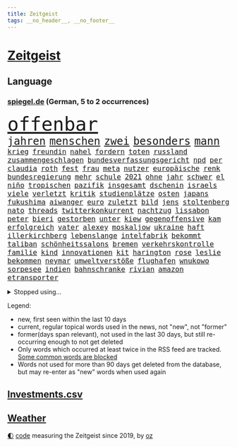 ```yaml
---
title: Zeitgeist
tags: __no_header__, __no_footer__
---
```


# [Zeitgeist](https://oliz.io/zeitgeist/)

## Language

<h3><a href="https://www.spiegel.de" target="_blank">spiegel.de</a> (German, 5 to 2 occurrences)</h3>
<p style="font-family:monospace">
<span style="font-size:32pt"><a href="news_links.html#offenbar" class="current">offenbar</a></span>
<br>
<span style="font-size:18pt"><a href="news_links.html#jahren" class="current">jahren</a></span>
<span style="font-size:18pt"><a href="news_links.html#menschen" class="current">menschen</a></span>
<span style="font-size:18pt"><a href="news_links.html#zwei" class="current">zwei</a></span>
<span style="font-size:18pt"><a href="news_links.html#besonders" class="current">besonders</a></span>
<span style="font-size:18pt"><a href="news_links.html#mann" class="current">mann</a></span>
<br>
<span style="font-size:12pt"><a href="news_links.html#krieg" class="current">krieg</a></span>
<span style="font-size:12pt"><a href="news_links.html#freundin" class="current">freundin</a></span>
<span style="font-size:12pt"><a href="news_links.html#nahel" class="new">nahel</a></span>
<span style="font-size:12pt"><a href="news_links.html#fordern" class="current">fordern</a></span>
<span style="font-size:12pt"><a href="news_links.html#toten" class="current">toten</a></span>
<span style="font-size:12pt"><a href="news_links.html#russland" class="current">russland</a></span>
<span style="font-size:12pt"><a href="news_links.html#zusammengeschlagen" class="new">zusammengeschlagen</a></span>
<span style="font-size:12pt"><a href="news_links.html#bundesverfassungsgericht" class="current">bundesverfassungsgericht</a></span>
<span style="font-size:12pt"><a href="news_links.html#npd" class="new">npd</a></span>
<span style="font-size:12pt"><a href="news_links.html#per" class="current">per</a></span>
<span style="font-size:12pt"><a href="news_links.html#claudia" class="current">claudia</a></span>
<span style="font-size:12pt"><a href="news_links.html#roth" class="current">roth</a></span>
<span style="font-size:12pt"><a href="news_links.html#fest" class="current">fest</a></span>
<span style="font-size:12pt"><a href="news_links.html#frau" class="current">frau</a></span>
<span style="font-size:12pt"><a href="news_links.html#meta" class="current">meta</a></span>
<span style="font-size:12pt"><a href="news_links.html#nutzer" class="current">nutzer</a></span>
<span style="font-size:12pt"><a href="news_links.html#europäische" class="current">europäische</a></span>
<span style="font-size:12pt"><a href="news_links.html#renk" class="new">renk</a></span>
<span style="font-size:12pt"><a href="news_links.html#bundesregierung" class="current">bundesregierung</a></span>
<span style="font-size:12pt"><a href="news_links.html#mehr" class="current">mehr</a></span>
<span style="font-size:12pt"><a href="news_links.html#schule" class="current">schule</a></span>
<span style="font-size:12pt"><a href="news_links.html#2021" class="current">2021</a></span>
<span style="font-size:12pt"><a href="news_links.html#ohne" class="current">ohne</a></span>
<span style="font-size:12pt"><a href="news_links.html#jahr" class="current">jahr</a></span>
<span style="font-size:12pt"><a href="news_links.html#schwer" class="current">schwer</a></span>
<span style="font-size:12pt"><a href="news_links.html#el" class="current">el</a></span>
<span style="font-size:12pt"><a href="news_links.html#niño" class="current">niño</a></span>
<span style="font-size:12pt"><a href="news_links.html#tropischen" class="current">tropischen</a></span>
<span style="font-size:12pt"><a href="news_links.html#pazifik" class="current">pazifik</a></span>
<span style="font-size:12pt"><a href="news_links.html#insgesamt" class="current">insgesamt</a></span>
<span style="font-size:12pt"><a href="news_links.html#dschenin" class="current">dschenin</a></span>
<span style="font-size:12pt"><a href="news_links.html#israels" class="current">israels</a></span>
<span style="font-size:12pt"><a href="news_links.html#viele" class="current">viele</a></span>
<span style="font-size:12pt"><a href="news_links.html#verletzt" class="current">verletzt</a></span>
<span style="font-size:12pt"><a href="news_links.html#kritik" class="current">kritik</a></span>
<span style="font-size:12pt"><a href="news_links.html#studienplätze" class="new">studienplätze</a></span>
<span style="font-size:12pt"><a href="news_links.html#osten" class="current">osten</a></span>
<span style="font-size:12pt"><a href="news_links.html#japans" class="current">japans</a></span>
<span style="font-size:12pt"><a href="news_links.html#fukushima" class="current">fukushima</a></span>
<span style="font-size:12pt"><a href="news_links.html#aiwanger" class="current">aiwanger</a></span>
<span style="font-size:12pt"><a href="news_links.html#euro" class="current">euro</a></span>
<span style="font-size:12pt"><a href="news_links.html#zuletzt" class="current">zuletzt</a></span>
<span style="font-size:12pt"><a href="news_links.html#bild" class="current">bild</a></span>
<span style="font-size:12pt"><a href="news_links.html#jens" class="current">jens</a></span>
<span style="font-size:12pt"><a href="news_links.html#stoltenberg" class="current">stoltenberg</a></span>
<span style="font-size:12pt"><a href="news_links.html#nato" class="current">nato</a></span>
<span style="font-size:12pt"><a href="news_links.html#threads" class="new">threads</a></span>
<span style="font-size:12pt"><a href="news_links.html#twitterkonkurrent" class="new">twitterkonkurrent</a></span>
<span style="font-size:12pt"><a href="news_links.html#nachtzug" class="current">nachtzug</a></span>
<span style="font-size:12pt"><a href="news_links.html#lissabon" class="new">lissabon</a></span>
<span style="font-size:12pt"><a href="news_links.html#peter" class="current">peter</a></span>
<span style="font-size:12pt"><a href="news_links.html#bieri" class="new">bieri</a></span>
<span style="font-size:12pt"><a href="news_links.html#gestorben" class="current">gestorben</a></span>
<span style="font-size:12pt"><a href="news_links.html#unter" class="current">unter</a></span>
<span style="font-size:12pt"><a href="news_links.html#kiew" class="current">kiew</a></span>
<span style="font-size:12pt"><a href="news_links.html#gegenoffensive" class="current">gegenoffensive</a></span>
<span style="font-size:12pt"><a href="news_links.html#kam" class="current">kam</a></span>
<span style="font-size:12pt"><a href="news_links.html#erfolgreich" class="current">erfolgreich</a></span>
<span style="font-size:12pt"><a href="news_links.html#vater" class="current">vater</a></span>
<span style="font-size:12pt"><a href="news_links.html#alexey" class="current">alexey</a></span>
<span style="font-size:12pt"><a href="news_links.html#moskaljow" class="current">moskaljow</a></span>
<span style="font-size:12pt"><a href="news_links.html#ukraine" class="current">ukraine</a></span>
<span style="font-size:12pt"><a href="news_links.html#haft" class="current">haft</a></span>
<span style="font-size:12pt"><a href="news_links.html#illerkirchberg" class="current">illerkirchberg</a></span>
<span style="font-size:12pt"><a href="news_links.html#lebenslange" class="current">lebenslange</a></span>
<span style="font-size:12pt"><a href="news_links.html#intelfabrik" class="new">intelfabrik</a></span>
<span style="font-size:12pt"><a href="news_links.html#bekommt" class="current">bekommt</a></span>
<span style="font-size:12pt"><a href="news_links.html#taliban" class="current">taliban</a></span>
<span style="font-size:12pt"><a href="news_links.html#schönheitssalons" class="new">schönheitssalons</a></span>
<span style="font-size:12pt"><a href="news_links.html#bremen" class="current">bremen</a></span>
<span style="font-size:12pt"><a href="news_links.html#verkehrskontrolle" class="current">verkehrskontrolle</a></span>
<span style="font-size:12pt"><a href="news_links.html#familie" class="current">familie</a></span>
<span style="font-size:12pt"><a href="news_links.html#kind" class="current">kind</a></span>
<span style="font-size:12pt"><a href="news_links.html#innovationen" class="current">innovationen</a></span>
<span style="font-size:12pt"><a href="news_links.html#kit" class="new">kit</a></span>
<span style="font-size:12pt"><a href="news_links.html#harington" class="new">harington</a></span>
<span style="font-size:12pt"><a href="news_links.html#rose" class="current">rose</a></span>
<span style="font-size:12pt"><a href="news_links.html#leslie" class="current">leslie</a></span>
<span style="font-size:12pt"><a href="news_links.html#bekommen" class="current">bekommen</a></span>
<span style="font-size:12pt"><a href="news_links.html#neymar" class="current">neymar</a></span>
<span style="font-size:12pt"><a href="news_links.html#umweltverstöße" class="new">umweltverstöße</a></span>
<span style="font-size:12pt"><a href="news_links.html#flughafen" class="current">flughafen</a></span>
<span style="font-size:12pt"><a href="news_links.html#wnukowo" class="new">wnukowo</a></span>
<span style="font-size:12pt"><a href="news_links.html#sorpesee" class="new">sorpesee</a></span>
<span style="font-size:12pt"><a href="news_links.html#indien" class="current">indien</a></span>
<span style="font-size:12pt"><a href="news_links.html#bahnschranke" class="new">bahnschranke</a></span>
<span style="font-size:12pt"><a href="news_links.html#rivian" class="new">rivian</a></span>
<span style="font-size:12pt"><a href="news_links.html#amazon" class="current">amazon</a></span>
<span style="font-size:12pt"><a href="news_links.html#etransporter" class="new">etransporter</a></span>
</p>
<details>
<summary>Stopped using...</summary>
<p class="former" style="font-size:12pt">
vs(986) wirkte(986) reiche(985) richten(985) kämpfte(984) überwinden(984) bitten(983) demokraten(983) frankfurter(983) herbert(983) kauft(983) verkündet(983) wolfgang(983) aufnehmen(982) breitet(982) forderungen(982) leichter(982) phase(982) präsidentschaftswahl(982) taten(982) wohnung(982) zweiter(982) ausbruch(981) früherer(981) gefährlichen(981) material(981) tore(981) weitergeht(981) österreichs(981) regierungschefs(980) 50000(979) esken(979) gerhard(979) hebt(979) hielt(979) jüngeren(979) niederländische(979) passen(979) planen(979) saskia(979) weltweite(979) wichtigen(979) arbeitnehmer(978) benzin(978) dachte(978) entlässt(978) islamischer(978) kochinstitut(978) teslachef(978) vermuten(978) vorübergehend(978) wenden(978) aufsehen(977) begleitet(977) bilden(977) brexit(977) geschickt(977) lüge(977) publikum(977) schien(977) statement(977) anschließend(976) freien(976) kochen(976) lohnt(976) negativ(976) plus(976) vergangenheit(976) anlass(975) dezember(975) eingeschränkt(975) hinterlassen(975) langen(975) november(975) tweet(975) verdachts(975) willen(975) davor(974) jahrhundert(974) null(974) rief(974) verbrechen(974) beleidigt(973) big(973) bremer(973) börse(973) durfte(973) hass(973) märchen(973) personal(973) spanier(973) spanischen(973) spott(973) texas(973) debatten(972) klimapolitik(972) remis(972) weite(972) ägypten(972) aufs(971) debakel(971) reißt(971) sowie(971) starken(971) virus(971) design(970) erkrankt(970) erkrankung(970) fließt(970) geheimnis(970) medikamente(970) vorstellen(970) geflogen(969) patient(969) verspielt(969) bande(968) überraschung(968) getrennt(967) kinos(967) potsdam(967) demokratische(966) finanzieren(966) überholt(966) freie(964) mehrfach(964) gang(963) deals(962) demokratischen(962) raumstation(962) auflagen(961) auftreten(961) mission(961) republik(961) song(960) hinten(959) iss(959) erwischt(958) schießen(958) letztes(957) entscheidet(956) matthias(956) heftiger(954) immunität(954) ausgesetzt(952) kräfte(952) kokain(951) eigenes(950) einig(950) prognose(949) atomkraft(947) moderatorin(947) vfb(946) schwung(945) hinweis(943) iranischen(942) katharina(942) sogenannten(940) herausforderung(936) kongress(936) kontert(936) tuchel(935) nächstes(932) sprit(926) johannes(923) zusätzliche(917) größe(915) rolf(914) hitler(911) nick(899) sachen(898) heidelberg(890) mangelnde(886) medaille(838) rein(835) athen(820) verlag(793) kubicki(789) werte(787) lediglich(766) abgegeben(750) aachen(739) jahresende(739) darstellung(734) ministerin(725) verdi(721) inflationsrate(720) kleidung(720) wenigsten(719) adac(716) schrumpft(712) präsentierte(691) inszenieren(684) verstorben(684) norwegischen(672) musks(670) nicole(669) gerissen(658) harris(645) hawaii(639) verbündeten(637) boss(634) schnelles(632) schränkt(626) medwedew(624) bedrängnis(623) demo(623) siebten(609) zeitpunkt(607) 200000(604) stau(598) verbraucherpreise(595) lädt(594) hals(588) königreich(580) reine(579) rande(576) museen(569) laura(567) pech(566) taucht(566) unserem(566) bundesfinanzminister(565) tradition(563) außenministerium(562) promis(561) explodieren(558) seltene(558) zufall(558) aussetzen(557) energiekonzern(557) kanal(555) frühe(543) beamter(534) waffenlieferungen(534) klara(533) asien(532) südosten(531) einrichtungen(527) kahn(525) ring(525) match(524) beschäftigen(517) geklagt(510) teppich(507) pekings(504) dresdner(499) klingen(496) lawrow(496) westens(493) premierministerin(492) dortmunder(490) bejubelt(482) verwaltung(482) vereinigung(479) silber(478) indischen(477) triumphiert(477) zurückgewiesen(468) profitierte(463) unsicher(461) kasse(456) ausweiten(454) moldau(452) zeitenwende(449) hochrangige(448) ball(438) dmitrij(430) ausstieg(428) 48(426) schwerverletzte(426) öpnv(425) besetzen(417) nachfolgerin(417) usdollar(410) enkel(409) schlamm(409) verärgert(402) exregierungschef(399) wehrte(395) gelobt(393) vereidigt(392) luisa(391) verzweiflung(391) waggons(391) ausgebaut(390) love(387) ausgezahlt(386) diejenigen(383) japanische(383) empfehlungen(380) 22jähriger(375) anhaltende(375) joshua(373) kimmich(373) youtube(373) senegal(372) drin(370) republikanischer(370) generalstaatsanwalt(369) berüchtigten(368) geschrumpft(368) provozieren(368) weltrekord(367) riefen(366) attraktiver(363) bewiesen(363) hast(362) dfbteam(361) lena(361) thüringens(360) bewusstsein(354) deutsch(352) spdchefin(352) trans(350) entschuldigen(349) kontroversen(346) völker(344) major(341) umkämpfte(341) vernichtet(337) weitergehen(337) innenstadt(333) drehten(330) haftstrafen(329) schönheitsideale(328) dankbar(325) eingebracht(324) korrekt(324) neubauer(324) prüfungen(324) schied(318) fronten(317) regensburg(316) üblich(314) durchs(311) mithalten(308) haken(305) heikle(304) strenge(303) stromausfälle(303) größeres(302) 63(299) 05(297) amerikanischer(297) peru(297) gratuliert(294) töne(293) erkenntnissen(292) skizziert(290) kommunikation(288) lettland(288) anfangs(287) ermordete(287) klimaprotest(286) eingreifen(285) umgekehrt(277) ausgenutzt(274) gegenangriff(273) stemmen(273) ausgestattet(272) branchen(272) fa(272) salihamidžić(272) schafften(272) militärexperte(269) spiegelrecherche(268) befreiten(267) kollege(265) rückschlägen(263) hingerichtet(262) gerichtet(261) quer(259) elbphilharmonie(256) dahintersteckt(255) geheimdokumente(253) langes(250) regionalbahn(246) zweifeln(246) wohnungsbau(244) carter(242) herrschen(241) schauplatz(241) verurteilten(238) kohl(237) desinformation(236) erfüllen(236) autohersteller(235) lützerath(235) manipuliert(235) mullahregime(235) tiefpunkt(234) absolviert(233) gegessen(233) unverständnis(233) synagoge(232) begeisterte(231) umfassende(231) überzeugte(230) abonnenten(229) aufsichtsrat(228) galeria(228) karstadt(228) kaufhof(228) spacex(228) parallel(227) minsk(226) teheraner(225) geschaffen(224) kremlgegner(223) mächte(223) prangert(223) erleichterung(222) nächtlichen(222) zulassen(222) zusammenstößen(222) zugeständnisse(220) ceo(219) boeing(218) düstere(218) beschert(217) boulevardzeitung(217) fieber(217) weitem(217) as(216) bewirken(215) blockaden(215) geheim(213) haag(213) human(213) spdvorsitzende(213) wahlniederlage(212) einstige(211) enttarnt(211) überfahrt(211) berühmteste(210) düster(210) uskongress(210) adolf(209) bamberg(208) klimaproteste(207) ibizaaffäre(206) johnny(205) süß(203) testet(202) abwehr(201) zehntausenden(199) erfüllung(198) kleineren(198) augenzeuge(197) familiennewsletter(197) tvmoderatorin(197) wechselte(197) gedroht(196) jüdischen(196) todesurteil(196) wegfallen(196) kunstwerk(195) überzeugen(195) berühmter(194) djokovic(194) check(193) indigene(193) strafanzeige(191) südchinesischen(190) what(189) duda(188) darm(187) eroller(187) verbrennungen(187) internationalem(186) segeln(186) terrorisiert(186) warnstreik(185) immobilie(184) schulsystem(182) überholen(181) abgewiesen(179) ungewöhnlicher(179) änderung(179) mexikos(178) pedro(178) streitigkeiten(178) dritter(177) sachbeschädigung(177) breton(176) thierry(176) freigelassen(175) gefälschten(175) grünes(175) umstrittenes(175) 70000(174) abgeschossen(174) benötigte(174) fabuliert(172) heller(172) salvador(172) salat(171) day(170) mitgliedschaft(170) liefen(168) überflüssig(167) betreffen(166) venedig(166) eroberung(165) lecker(165) rüstet(165) unpünktlich(162) einträge(161) herrlich(161) cannes(160) gesundheitssystem(160) kreativer(160) moritz(160) ausbreitung(159) filmfestival(159) bergkarabach(158) ausstand(157) muslime(157) spezialkräfte(156) grünenchefin(155) ricarda(155) zirkus(155) flugverkehr(154) meistern(154) verheerende(154) bakterien(153) fernando(150) flaschen(150) kirill(150) oberfranken(150) natosoldaten(149) mafia(148) bildungsministerium(146) dramen(146) gewaltsame(146) macher(145) 1968(144) amtierende(143) bewahren(143) menschlichen(143) profifußball(142) vermeintlichen(142) bremst(141) totes(141) hoffe(140) jason(140) trio(140) entwickler(139) geschult(139) mittwochmorgen(139) wiederzufinden(139) biene(138) esstisch(138) pamela(138) trieben(138) verbrennt(138) vierteljahrhundert(138) exekutionen(137) lithium(137) contest(136) esc(136) eurovision(136) gravierende(136) armenien(135) fach(135) genre(135) lothar(135) landwirtschaftsminister(134) janet(133) yellen(133) aserbaidschan(132) aufbauen(132) jubelten(132) jubiläum(132) katastrophalen(132) lloyd(131) 22jährigen(130) gesetzlichen(130) heran(130) highlight(130) vorläufige(130) zahlungsausfall(130) erleiden(129) vizepräsidenten(129) angeschlagen(128) aussetzung(128) gramm(128) milliardensumme(128) bluttat(127) sportvorstand(127) maximilian(126) reiz(126) abramspanzern(125) jährt(125) kürze(125) pilotprojekt(125) thorsten(125) selfie(124) viertes(124) 140(123) bemerkt(123) dienen(123) hasan(123) ankündigt(122) azubis(122) milliardärs(122) verbrannt(122) wunden(122) hinspiel(121) mitgeschleift(121) mykolajiw(121) georgien(120) junior(120) kampfjetlieferungen(120) zurückhaltend(120) ajax(119) ausgleich(119) köpfe(119) unterdrückt(119) 150000(118) zombies(118) europawahl(117) politikwissenschaftler(117) attackieren(116) lebensweise(116) malizia(116) rendiwagner(116) schwerem(116) wölfe(116) berlinkreuzberg(115) einheimischen(115) lebende(115) premiers(115) sicherheitsexpertin(115) titelkampf(115) alonso(113) grenzschutz(113) kommentare(113) spiegelrecherchen(113) wettbewerbe(113) amtskollege(112) ausschluss(112) objekt(112) reuter(112) überwachungskameras(112) angestellter(111) kürzere(111) befreiungsschlag(110) bestritt(110) gewendet(110) heidi(110) symbolträchtige(110) überschattet(110) geradezu(109) tabellenkeller(109) zuwachs(109) komplizen(108) sportliche(107) umstellung(107) vollständiger(107) abstriche(106) aktiver(106) anhand(106) kampfansage(106) zugeht(106) detail(105) dortmunds(105) geringere(105) lächeln(105) sandhausen(105) ständige(105) wahllokal(105) durchquert(104) grünenvorsitzende(104) heimsieg(104) tennisprofi(104) wählerinnen(104) zusammenstoß(104) ankommen(103) eingeräumt(103) autorennen(102) chemnitz(102) fulda(101) glaube(101) nationalsozialistischen(101) schwarm(101) großmacht(100) sau(100) bayerntrainer(99) flugsicherung(99) superreichen(99) verteidigte(99) atomare(98) funke(98) heinz(98) sekunde(98) werkzeug(98) leuchtete(97) verzeichnete(97) nass(96) betreiben(95) tierarten(95) jamshid(94) jena(94) nazizeit(94) sharmahd(94) unweit(94) begünstigt(93) türkischer(93) ölraffinerie(92) bausparvertrag(91) boston(91) gasheizungen(91) horrende(91) nationalisten(91) wohnungsbrand(91) worklifebalance(91) wärmewende(91) 2001(90) aktie(90) beeinflussen(90) energieexpertin(90) erholen(90) kalkül(90) kämpften(90) kümmert(90) solidarisch(90) akkus(89) beschreiben(89) hanau(89) kippte(89) konstante(89) königsetappe(89) prioritäten(89) aneinandergeraten(88) badum(88) bahnstrecke(88) begeben(88) georgischen(88) klinische(88) protestaktion(88) arschloch(87) herausgabe(87) pumpt(87) türken(87) türkinnen(87) zielte(87) grunderwerbsteuer(86) haustiere(86) kopfschütteln(86) lettlands(86) losgehen(86) marschflugkörpern(86) unerwünschten(86) aggressor(85) ferrari(85) normaler(85) parks(85) tarifkonflikt(85) wiederum(85) arminia(84) aufgeklärt(84) genähert(84) kürzestmögliche(84) lebenslanger(84) newsletters(84) startzielsieg(84) unregelmäßigkeiten(84) unverzüglich(84) ausschreibung(83) aussteigt(83) brennen(83) downing(83) einflussnahme(83) einwände(83) hitchcock(83) hohes(83) menschenrechtsorganisation(83) wettrennen(83) 27jähriger(82) bewertungen(82) herausforderer(82) jahrelanger(82) jungfernflug(82) kemal(82) kılıçdaroğlu(82) leber(82) regale(82) sanierung(82) abba(81) angeregt(81) edin(81) gesunde(81) kaufkraft(81) kompetenzen(81) privatleben(81) revidieren(81) schlagersänger(81) sensiblen(81) terzić(81) umweltministerium(81) absatz(80) armenier(80) befremden(80) personalpolitik(80) reißenden(80) söldnertruppen(80) unfassbare(80) vollmundig(80) lava(79) letztlich(79) sackgasse(79) spuckt(79) strahlte(79) wirksam(79) 111(78) fehlern(78) fluggäste(78) hauskäufer(78) jacht(78) kaufhauskonzern(78) niederländischer(78) tätern(78) zivilgesellschaft(78) dörfern(77) heimlich(77) spiegeltalk(77) verfolgte(77) zürnt(77) aktiven(76) angereist(76) bauindustrie(76) daniil(76) doppelmoral(76) eingreift(76) sortiment(76) verharmlosen(76) wiederwahl(76) barça(75) grönemeyer(75) präsidentenberater(75) verpflichtungen(75) bergretter(74) boomt(74) flüssiggasterminals(74) generalverdacht(74) gestimmt(74) höhenflug(74) list(74) spiegelevent(74) taiwans(74) zweigstelle(74) beharrt(73) eingeklemmt(73) glas(73) kopfverletzungen(73) umgekippt(73) vorhat(73) völkerrechtlich(73) indopazifik(72) verwickelt(72) woanders(72) 2027(71) finanzspritze(71) getrennte(71) pauschales(71) reichten(71) rohstoffe(71) schwankt(71) späteren(71) torjägerin(71) fumio(70) gespalten(70) kishida(70) klos(70) oberhand(70) sahelzone(70) turbulenten(70) antisemitismusvorwürfen(69) arten(69) erwirtschaftet(69) fernzüge(69) imran(69) khan(69) rechnungen(69) schwachstelle(69) täuschen(69) verwaltungsgericht(69) waage(69) abflug(68) ausgebeutet(68) eilantrag(68) twitters(68) ausbilder(67) behinderung(67) eintreffen(67) kriselnde(67) lea(67) leisem(67) schüller(67) gesprächs(66) minderjähriger(66) rückhalt(66) schlafmodus(66) amtsenthebung(65) argumenten(65) auszubildende(65) betrugsfall(65) firmenwert(65) konzentrieren(65) peinlichkeiten(65) zugezogen(65) 62jähriger(64) alexandria(64) beziehen(64) kinderwunsch(64) linkenchef(64) manta(64) ocasiocortez(64) pellets(64) sbahnen(64) til(64) unokonferenz(64) wolfsburger(64) zwoter(64) 1100(63) award(63) bezwingt(63) durchsuchten(63) oberdorf(63) ruhige(63) taschenbuch(63) umgekippte(63) zermürben(63) abgewendet(62) automarke(62) bekämpfung(62) leitplanken(62) schweiger(62) verlobt(62) windige(62) zugegangen(62) 1945(61) birgt(61) funktioniere(61) gras(61) hour(61) unfreundlichen(61) 125(60) geringverdiener(60) grundrechte(60) hoeneß(60) kolo(60) muani(60) randal(60) spdspitze(60) tina(60) übernähme(60) forsberg(59) mitschnitt(59) transfersperre(59) verzehrt(59) energetische(58) enkeltrick(58) sportgerichtshof(58) taktischer(58) zanken(58) anklageschrift(57) energieberater(57) filmfestspiele(57) genutzte(57) geräusche(57) leclerc(57) monströs(57) renommierter(57) versetzte(57) zusammengeprallt(57) chaotisch(56) fisch(56) joggers(56) klimaschutzpolitik(56) millionensumme(56) matthäus(55) raketenbeschuss(55) tolle(55) antisemit(54) beleidigung(54) friede(54) gegenmaßnahmen(54) namentlichen(54) rar(54) 48jähriger(53) honig(53) kleinem(53) konkret(53) straßburg(53) urlauber(53) abschneiden(52) erhitzt(52) gemüter(52) haufen(52) linkedin(52) nachrichtenagenturen(52) normalen(52) personalie(52) verwaltungsratschef(52) bots(51) braunen(51) kriegsschiff(51) lokaler(51) protestwelle(51) affront(50) branchenriesen(50) cas(50) cduabgeordnete(50) gekennzeichnet(50) hirntot(50) christen(49) entmachtet(49) juristen(49) klettern(49) professorin(49) shangfu(49) beschmiert(48) erhoffen(48) frontscheibe(48) gegnerinnen(48) matchbälle(48) saisonfinale(48) smarte(48) tarif(48) allgemeinen(47) flugzeugträger(47) kokainschmuggel(47) aufholen(46) ausmacht(46) einreiseverbot(46) erging(46) fahndung(46) kern(46) mané(46) nbaplayoffs(46) oberpfalz(46) sadio(46) tvansprache(46) belgische(45) elektroautobauer(45) freak(45) strukturen(45) türkeiwahl(45) geimpft(44) mitarbeitenden(44) statistisches(44) three(44) vergeltung(44) cumexuntersuchungsausschuss(43) erdbeeren(43) maskenaffäre(43) notarzt(43) schwanz(43) starlink(43) wohlwollend(43) zittrige(43) 118(42) download(42) klausuren(42) körperteile(42) mathe(42) maus(42) rights(42) seniorin(42) uli(42) unterschreibt(42) verfehlten(42) weitreichende(42) geht's(41) geschwindigkeit(41) impfkommission(41) kracht(41) österreicher(41) altersgenossen(40) aufspaltung(40) austin(40) exmitarbeiter(40) freistellung(40) geplatzter(40) gewidmet(40) horn(40) jamal(40) toilettenhäuschen(40) vizeparteichef(40) winkt(40) 15jährige(39) ausgeblieben(39) comebacks(39) inne(39) science(39) europaabgeordnete(38) extinction(38) gewährt(38) münchnern(38) zahlungsunfähigkeit(38) 1943(37) behält(37) bezweckt(37) jüngerer(37) radikalisierung(37) trainings(37) zahn(37) anfertigung(36) angemessene(36) coronahilfen(36) explodiert(36) hainer(36) kriegsland(36) kundinnen(36) lesart(36) schmerzhafte(36) spieltage(36) vorlage(36) aufzuklären(35) ken(35) kindesmissbrauchs(35) nuklearwaffen(35) stagniert(35) taschenbücher(35) vorgesetzten(35) zwillingstöchter(35) belgrad(34) debattencheck(34) invasionstruppen(34) bistum(33) hakutor(33) hdp(33) meerjungfrau(33) mittelschwere(33) prägt(33) reallöhne(33) schlägerei(33) asiens(32) belastende(32) fünfeinhalb(32) holcimprb(32) matthew(32) niedergeschrieben(32) qualifikation(32) strippenzieher(32) datenleck(31) demirtaş(31) iphones(31) lehrauftrag(31) selahattin(31) spitzenverdiener(31) ausreiseverbot(30) gnaden(30) inhaftiert(30) lago(30) maggiore(30) menschenmenge(30) rechter(30) risikogruppen(30) tathergang(30) 59jähriger(29) amtskollegin(29) balkan(29) enttäuschten(29) geldwäsche(29) helllichten(29) investorendeal(29) monarchen(29) perthes(29) titelseiten(29) anschlägen(28) byd(28) ernüchternde(28) habeckministerium(28) heilige(28) inhaftierte(28) milliardendefizit(28) seehofer(28) white(28) berufsorientierung(27) merken(27) nachbesserungen(27) nazi(27) pilot(27) roben(27) wolfsburgerinnen(27) betrunkenen(26) familiären(26) koloniales(26) mailands(26) perez(26) sudans(26) hauptversammlung(25) monster(25) schützengräben(25) wählern(25) ausgebuht(24) coco(24) gauff(24) jüdischer(24) meisterfeier(24) my(24) ozeane(24) trab(24) absetzung(23) asylanträgen(23) beruft(23) billie(23) drohnenangriffe(23) eilish(23) geschäftspartner(23) motivierte(23) queerer(23) sexualstraftäter(23) brachen(22) d'italia(22) drehbuchautor(22) ethnischen(22) gaspreise(22) gedruckt(22) gesamtwertung(22) giro(22) heinzchristian(22) rängen(22) rätselhafter(22) schiffen(22) strache(22) bodyguard(21) eishockeywm(21) fpöchefs(21) ibiza(21) krabbeln(21) provokant(21) spielplatz(21) terrorgruppe(21) tragik(21) wutrede(21) befassen(20) bibi(20) blamiert(20) einlage(20) geschaut(20) organspende(20) ostanatolien(20) pessimistisch(20) ranken(20) schwärmt(20) unfreiwillig(20) acker(19) ermöglicht(19) glänzt(19) juri(19) nackte(19) niere(19) verhärtet(19) ausreichen(18) blindgänger(18) demoralisiert(18) eigenheime(18) enthoben(18) entsendet(18) esctriumph(18) rettungsversuch(18) atemnot(17) beteiligen(17) gutgetan(17) handelsblatt(17) schuldenobergrenze(17) topfavorit(17) ankurbeln(16) beschnitten(16) bundesligafinale(16) finger(16) gestrandet(16) nachfolgenden(16) regierungsflieger(16) schuldenlimit(16) sonderbeauftragten(16) viertklässler(16) bebra(15) gerichtssaal(15) kampfjetpiloten(15) turbine(15) gegners(14) gruppierung(14) johnsons(14) lachen(14) leidtragenden(14) lindern(14) luftangriffen(14) moor(14) popp(14) seenotrettung(14) triumphierte(14) wracks(14) zweimaligen(14) meisterschale(13) vizevorsitzenden(13) wahlberechtigten(13) zerschmetterte(13) ermittelte(12) getreideabkommens(12) handgemenge(12) serienmeister(12) staats(12) anwesend(11) fighters(11) foo(11) hitzewellen(11) quadratmeter(11) silvia(11) soldatinnen(11)
</p>
</details>
<p>Legend:
<ul>
<li><span class="new">new</span>, first seen within the last 10 days</li>
<li><span class="current">current</span>, regular topical words used in the news, not "new", not "former"</li>
<li><span class="former">former(days span relevant)</span>, not used in the last 30 days, but still re-occurring enough to not get deleted</li>
<li>Only words which occurred at least twice in the RSS feed are tracked. <a href="language/filters.py">Some common words are blocked</a></li>
<li>Words not used for more than 90 days get deleted from the database, but may re-enter as "new" words when used again</li>
</ul>
</p>

## [Investments](investments.html)[.csv](investments.csv)

## [Weather](weather.html)

<footer>
<a href="javascript:toggleTheme()" class="nav">🌓</a>
<a href="https://github.com/ooz/zeitgeist">code</a> measuring the Zeitgeist since 2019, by <a href="https://oliz.io">oz</a>
</footer>
